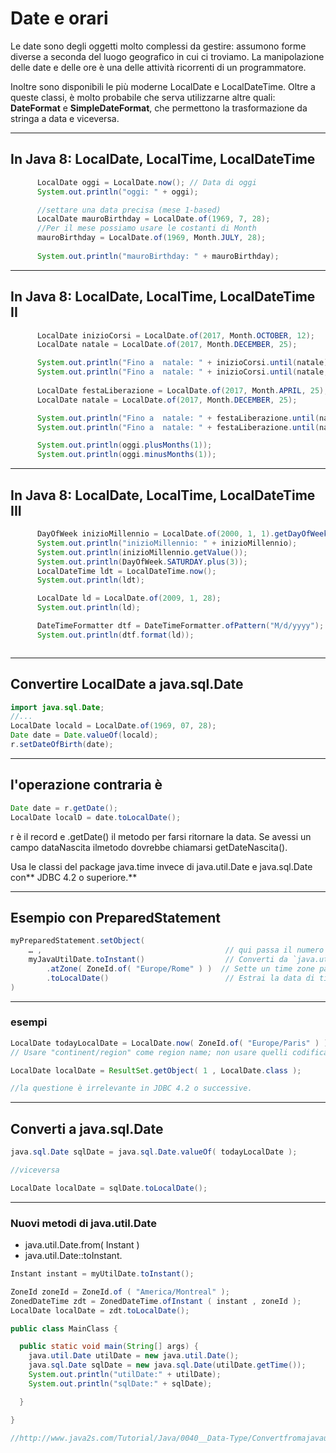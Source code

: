 # Date e orari

Le date sono degli oggetti molto complessi da gestire: assumono forme diverse a seconda del luogo geografico in cui ci troviamo.
La  manipolazione delle date e delle ore è una delle attività ricorrenti di un programmatore. 

Inoltre sono disponibili le più moderne LocalDate e LocalDateTime.
Oltre a queste classi, è molto probabile che serva utilizzarne altre quali: **DateFormat** e **SimpleDateFormat**, 
che permettono la trasformazione da stringa a data e viceversa.

---

## In Java 8: LocalDate, LocalTime, LocalDateTime

```java
      LocalDate oggi = LocalDate.now(); // Data di oggi
      System.out.println("oggi: " + oggi);

      //settare una data precisa (mese 1-based)
      LocalDate mauroBirthday = LocalDate.of(1969, 7, 28);
      //Per il mese possiamo usare le costanti di Month
      mauroBirthday = LocalDate.of(1969, Month.JULY, 28);
      
      System.out.println("mauroBirthday: " + mauroBirthday);
```

---

## In Java 8: LocalDate, LocalTime, LocalDateTime II

```java
      LocalDate inizioCorsi = LocalDate.of(2017, Month.OCTOBER, 12);
      LocalDate natale = LocalDate.of(2017, Month.DECEMBER, 25);

      System.out.println("Fino a  natale: " + inizioCorsi.until(natale));
      System.out.println("Fino a  natale: " + inizioCorsi.until(natale, ChronoUnit.DAYS));
 
      LocalDate festaLiberazione = LocalDate.of(2017, Month.APRIL, 25);
      LocalDate natale = LocalDate.of(2017, Month.DECEMBER, 25);

      System.out.println("Fino a  natale: " + festaLiberazione.until(natale));
      System.out.println("Fino a  natale: " + festaLiberazione.until(natale, ChronoUnit.DAYS));

      System.out.println(oggi.plusMonths(1));
      System.out.println(oggi.minusMonths(1));
```

---

## In Java 8: LocalDate, LocalTime, LocalDateTime III

```java
      DayOfWeek inizioMillennio = LocalDate.of(2000, 1, 1).getDayOfWeek();
      System.out.println("inizioMillennio: " + inizioMillennio);
      System.out.println(inizioMillennio.getValue());
      System.out.println(DayOfWeek.SATURDAY.plus(3));	  
      LocalDateTime ldt = LocalDateTime.now();
      System.out.println(ldt);

      LocalDate ld = LocalDate.of(2009, 1, 28);
      System.out.println(ld);

      DateTimeFormatter dtf = DateTimeFormatter.ofPattern("M/d/yyyy");
      System.out.println(dtf.format(ld));



```

---

## Convertire LocalDate a java.sql.Date

```java
import java.sql.Date;
//...
LocalDate locald = LocalDate.of(1969, 07, 28);
Date date = Date.valueOf(locald); 
r.setDateOfBirth(date);
```

---

## l'operazione contraria è

```java
Date date = r.getDate();
LocalDate localD = date.toLocalDate();
```

r è il record e .getDate() il metodo per farsi ritornare la data. 
Se avessi un campo dataNascita ilmetodo dovrebbe chiamarsi getDateNascita().

Usa le classi del package java.time invece di java.util.Date e java.sql.Date con** JDBC 4.2 o superiore.**

---

## Esempio con PreparedStatement

```java
myPreparedStatement.setObject( 
    … ,                                         // qui passa il numero ordinale dell'argomento.
    myJavaUtilDate.toInstant()                  // Converti da `java.util.Date` nel più moderno `java.time.Instant` (UTC).
        .atZone( ZoneId.of( "Europe/Rome" ) )  // Sette un time zone particolare, per determinare la data. Instanziando un `ZonedDateTime`.
        .toLocalDate()                          // Estrai la data di tipo `java.time.LocalDate` dall'oggetto.
)
```

---

### esempi

```java
LocalDate todayLocalDate = LocalDate.now( ZoneId.of( "Europe/Paris" ) );  
// Usare "continent/region" come region name; non usare quelli codificati da 3 lettere.

LocalDate localDate = ResultSet.getObject( 1 , LocalDate.class );

//la questione è irrelevante in JDBC 4.2 o successive.
```

---

## Converti a java.sql.Date

```java
java.sql.Date sqlDate = java.sql.Date.valueOf( todayLocalDate );

//viceversa

LocalDate localDate = sqlDate.toLocalDate();
```

---

### Nuovi metodi di java.util.Date 

* java.util.Date.from( Instant ) 
* java.util.Date::toInstant.

```java
Instant instant = myUtilDate.toInstant();

ZoneId zoneId = ZoneId.of ( "America/Montreal" );
ZonedDateTime zdt = ZonedDateTime.ofInstant ( instant , zoneId );
LocalDate localDate = zdt.toLocalDate();
```

```java
public class MainClass {

  public static void main(String[] args) {
    java.util.Date utilDate = new java.util.Date();
    java.sql.Date sqlDate = new java.sql.Date(utilDate.getTime());
    System.out.println("utilDate:" + utilDate);
    System.out.println("sqlDate:" + sqlDate);

  }

}

//http://www.java2s.com/Tutorial/Java/0040__Data-Type/ConvertfromajavautilDateObjecttoajavasqlDateObject.htm
```
